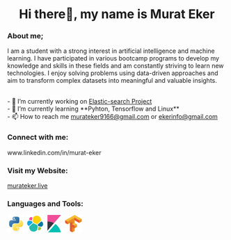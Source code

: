 <h1 align="center">Hi there👋, my name is Murat Eker</h1>
<h3 align="left">About me;</h3>
<p>I am a student with a strong interest in artificial intelligence and machine learning. I have participated in various bootcamp programs to develop my knowledge and skills in these fields and am constantly striving to learn new technologies. I enjoy solving problems using data-driven approaches and aim to transform complex datasets into meaningful and valuable insights.</p>
<br>
- 🔭 I’m currently working on <a href="https://github.com/muriarty1893/the-elastic-project">Elastic-search Project</a>
<br>
- 🌱 I’m currently learning **Pyhton, Tensorflow and Linux**
<br>
- 📫 How to reach me <a href = "mailto:murateker9166@gmail.com">murateker9166@gmail.com</a> or <a href = "mailto:ekerinfo@gmail.com">ekerinfo@gmail.com</a>
<br>
</div><h3 align="left">Connect with me:</h3>
<p align="left">
www.linkedin.com/in/murat-eker <br>
</p>
<h3 align="left">Visit my Website:</h3>
<p align="left">
<a href="https://murateker.live/">murateker.live</a>
</p>
<h3 align="left">Languages and Tools:</h3>
<p align="left">
<img src="https://raw.githubusercontent.com/teamedwardforever/Readme-Generator/71f25dd8b98329b168142a6b782a107b75eab178/svg/Skills/Languages/python-original.svg" alt="Python" width="40" height="40"/>
<img src="https://raw.githubusercontent.com/teamedwardforever/Readme-Generator/71f25dd8b98329b168142a6b782a107b75eab178/svg/Skills/Database/elastic-icon.svg" alt="ElasticSearch" width="40" height="40"/>
<img src="https://raw.githubusercontent.com/teamedwardforever/Readme-Generator/71f25dd8b98329b168142a6b782a107b75eab178/svg/Skills/Visualization/elasticco_kibana-icon.svg" alt="Kibana" width="40" height="40"/>
<img src="https://raw.githubusercontent.com/teamedwardforever/Readme-Generator/71f25dd8b98329b168142a6b782a107b75eab178/svg/Skills/ML/tensorflow-icon.svg" alt="Tensorflow" width="40" height="40"/>
</p>

